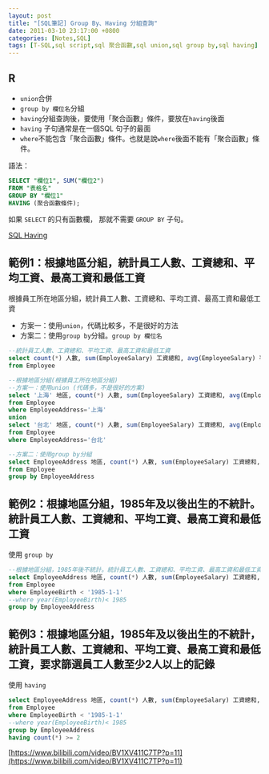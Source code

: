 ```yaml
---
layout: post
title: "[SQL筆記] Group By、Having 分組查詢"
date: 2011-03-10 23:17:00 +0800
categories: [Notes,SQL]
tags: [T-SQL,sql script,sql 聚合函數,sql union,sql group by,sql having]
---
```


## R
- `union`合併
- `group by 欄位名`分組
- `having`分組查詢後，要使用「聚合函數」條件，要放在`having`後面
- `having` 子句通常是在一個SQL 句子的最面
- `where`不能包含「聚合函數」條件。也就是說`where`後面不能有「聚合函數」條件。

語法：
```sql
SELECT "欄位1", SUM("欄位2") 
FROM "表格名" 
GROUP BY "欄位1" 
HAVING (聚合函數條件);
```
如果 `SELECT` 的只有函數欄， 那就不需要 `GROUP BY` 子句。

[SQL Having](https://www.1keydata.com/tw/sql/sqlhaving.html)

## 範例1：根據地區分組，統計員工人數、工資總和、平均工資、最高工資和最低工資
根據員工所在地區分組，統計員工人數、工資總和、平均工資、最高工資和最低工資

- 方案一：使用`union`，代碼比較多，不是很好的方法
- 方案二：使用`group by`分組。`group by 欄位名`

```sql
--統計員工人數、工資總和、平均工資、最高工資和最低工資
select count(*) 人數, sum(EmployeeSalary) 工資總和, avg(EmployeeSalary) 平均工資, max(EmployeeSalary) 最高工資, min(EmployeeSalary) 最高工資
from Employee

--根據地區分組(根據員工所在地區分組)
--方案一：使用union (代碼多，不是很好的方案)
select '上海' 地區, count(*) 人數, sum(EmployeeSalary) 工資總和, avg(EmployeeSalary) 平均工資, max(EmployeeSalary) 最高工資, min(EmployeeSalary) 最高工資
from Employee
where EmployeeAddress='上海'
union
select '台北' 地區, count(*) 人數, sum(EmployeeSalary) 工資總和, avg(EmployeeSalary) 平均工資, max(EmployeeSalary) 最高工資, min(EmployeeSalary) 最高工資
from Employee
where EmployeeAddress='台北'

--方案二：使用group by分組
select EmployeeAddress 地區, count(*) 人數, sum(EmployeeSalary) 工資總和, avg(EmployeeSalary) 平均工資, max(EmployeeSalary) 最高工資, min(EmployeeSalary) 最高工資
from Employee
group by EmployeeAddress
```


## 範例2：根據地區分組，1985年及以後出生的不統計。統計員工人數、工資總和、平均工資、最高工資和最低工資
使用 `group by`

```sql
--根據地區分組，1985年後不統計。統計員工人數、工資總和、平均工資、最高工資和最低工資
select EmployeeAddress 地區, count(*) 人數, sum(EmployeeSalary) 工資總和, avg(EmployeeSalary) 平均工資, max(EmployeeSalary) 最高工資, min(EmployeeSalary) 最高工資
from Employee
where EmployeeBirth < '1985-1-1'
--where year(EmployeeBirth)< 1985
group by EmployeeAddress
```

## 範例3：根據地區分組，1985年及以後出生的不統計，統計員工人數、工資總和、平均工資、最高工資和最低工資，要求篩選員工人數至少2人以上的記錄
使用 `having`

```sql
select EmployeeAddress 地區, count(*) 人數, sum(EmployeeSalary) 工資總和, avg(EmployeeSalary) 平均工資, max(EmployeeSalary) 最高工資, min(EmployeeSalary) 最高工資
from Employee
where EmployeeBirth < '1985-1-1'
--where year(EmployeeBirth)< 1985
group by EmployeeAddress
having count(*) >= 2
```


[https://www.bilibili.com/video/BV1XV411C7TP?p=11](https://www.bilibili.com/video/BV1XV411C7TP?p=11)
